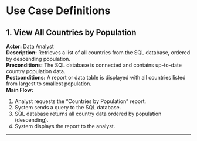 # Use Case Definitions

## 1. View All Countries by Population
**Actor:** Data Analyst  
**Description:** Retrieves a list of all countries from the SQL database, ordered by descending population.  
**Preconditions:** The SQL database is connected and contains up-to-date country population data.  
**Postconditions:** A report or data table is displayed with all countries listed from largest to smallest population.  
**Main Flow:**
1. Analyst requests the “Countries by Population” report.
2. System sends a query to the SQL database.
3. SQL database returns all country data ordered by population (descending).
4. System displays the report to the analyst.

---
